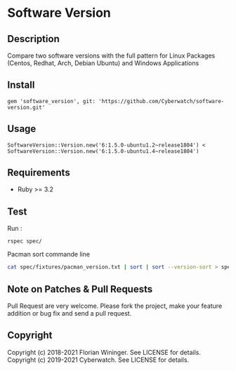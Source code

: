 # Software Version

## Description

Compare two software versions with the full pattern for Linux Packages (Centos, Redhat, Arch, Debian Ubuntu) and Windows Applications

## Install

```
gem 'software_version', git: 'https://github.com/Cyberwatch/software-version.git'
```

## Usage

```
SoftwareVersion::Version.new('6:1.5.0-ubuntu1.2~release1804') < SoftwareVersion::Version.new('6:1.5.0-ubuntu1.4~release1804')  
```

## Requirements

- Ruby >= 3.2

## Test

Run :

```
rspec spec/
```

Pacman sort commande line

```sh
cat spec/fixtures/pacman_version.txt | sort | sort --version-sort > spec/fixtures/pacman_version_sort.txt
```

## Note on Patches & Pull Requests

Pull Request are very welcome. Please fork the project, make your feature addition or bug fix
and send a pull request.

## Copyright

Copyright (c) 2018-2021 Florian Wininger. See LICENSE for details.
Copyright (c) 2019-2021 Cyberwatch. See LICENSE for details.
